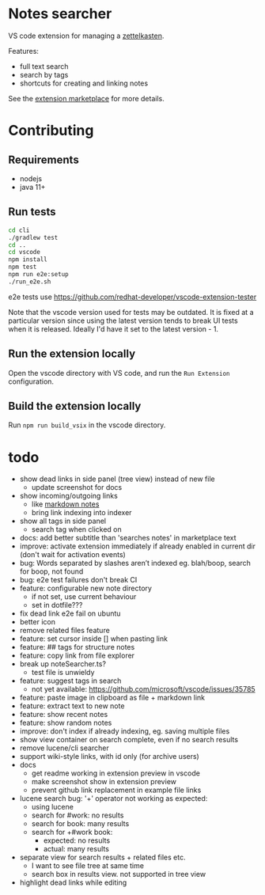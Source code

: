 # Notes searcher

VS code extension for managing a [zettelkasten](https://zettelkasten.de/posts/overview/).

Features:
- full text search
- search by tags
- shortcuts for creating and linking notes

See the [extension marketplace](https://marketplace.visualstudio.com/items?itemName=uozuaho.note-searcher) for more details.


# Contributing

## Requirements

- nodejs
- java 11+


## Run tests

```sh
cd cli
./gradlew test
cd ..
cd vscode
npm install
npm test
npm run e2e:setup
./run_e2e.sh
```

e2e tests use https://github.com/redhat-developer/vscode-extension-tester

Note that the vscode version used for tests may be outdated. It is fixed at a
particular version since using the latest version tends to break UI tests when
it is released. Ideally I'd have it set to the latest version - 1.


## Run the extension locally

Open the vscode directory with VS code, and run the `Run Extension`
configuration.


## Build the extension locally

Run `npm run build_vsix` in the vscode directory.


# todo
- show dead links in side panel (tree view) instead of new file
    - update screenshot for docs
- show incoming/outgoing links
    - like [markdown notes](https://github.com/kortina/vscode-markdown-notes)
    - bring link indexing into indexer
- show all tags in side panel
    - search tag when clicked on
- docs: add better subtitle than 'searches notes' in marketplace text
- improve: activate extension immediately if already enabled in
  current dir (don't wait for activation events)
- bug: Words separated by slashes aren’t indexed eg. blah/boop, search for boop,
  not found
- bug: e2e test failures don't break CI
- feature: configurable new note directory
    - if not set, use current behaviour
    - set in dotfile???
- fix dead link e2e fail on ubuntu
- better icon
- remove related files feature
- feature: set cursor inside [] when pasting link
- feature: ## tags for structure notes
- feature: copy link from file explorer
- break up noteSearcher.ts?
    - test file is unwieldy
- feature: suggest tags in search
    - not yet available: https://github.com/microsoft/vscode/issues/35785
- feature: paste image in clipboard as file + markdown link
- feature: extract text to new note
- feature: show recent notes
- feature: show random notes
- improve: don't index if already indexing, eg. saving multiple files
- show view container on search complete, even if no search results
- remove lucene/cli searcher
- support wiki-style links, with id only (for archive users)
- docs
    - get readme working in extension preview in vscode
    - make screenshot show in extension preview
    - prevent github link replacement in example file links
- lucene search bug: '+' operator not working as expected:
    - using lucene
    - search for #work: no results
    - search for book: many results
    - search for +#work book:
        - expected: no results
        - actual:   many results
- separate view for search results + related files etc.
    - I want to see file tree at same time
    - search box in results view. not supported in tree view
- highlight dead links while editing
